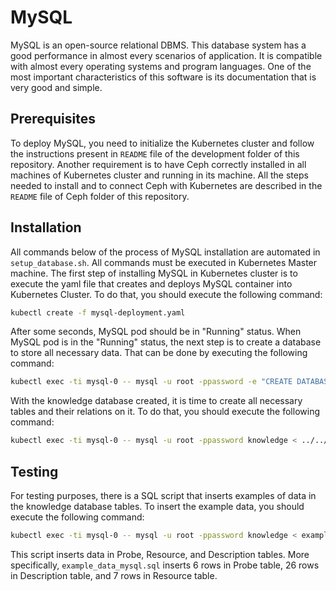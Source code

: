 # MySQL
MySQL is an open-source relational DBMS. This database system has a good performance in almost every scenarios of application. It is compatible with almost every operating systems and program languages. One of the most important characteristics of this software is its documentation that is very good and simple.

## Prerequisites
To deploy MySQL, you need to initialize the Kubernetes cluster and follow the instructions present in `README` file of the development folder of this repository.
Another requirement is to have Ceph correctly installed in all machines of Kubernetes cluster and running in its machine. All the steps needed to install and to connect Ceph with Kubernetes are described in the `README` file of Ceph folder of this repository.

## Installation
All commands below of the process of MySQL installation are automated in `setup_database.sh`. All commands must be executed in Kubernetes Master machine.
The first step of installing MySQL in Kubernetes cluster is to execute the yaml file that creates and deploys MySQL container into Kubernetes Cluster. To do that, you should execute the following command:
 ```sh
kubectl create -f mysql-deployment.yaml
```
After some seconds, MySQL pod should be in "Running" status.
When MySQL pod is in the "Running" status, the next step is to create a database to store all necessary data. That can be done by executing the following command: 
```sh
kubectl exec -ti mysql-0 -- mysql -u root -ppassword -e "CREATE DATABASE knowledge /*\!40100 DEFAULT CHARACTER SET utf8 */;"
```
With the knowledge database created, it is time to create all necessary tables and their relations on it. To do that, you should execute the following command:
 ```sh
kubectl exec -ti mysql-0 -- mysql -u root -ppassword knowledge < ../../database/TMA-K_create_database.sql
```
## Testing
For testing purposes, there is a SQL script that inserts examples of data in the knowledge database tables.
To insert the example data, you should execute the following command:
```sh
kubectl exec -ti mysql-0 -- mysql -u root -ppassword knowledge < example_data_mysql.sql
```
This script inserts data in Probe, Resource, and Description tables. More specifically, `example_data_mysql.sql` inserts 6 rows in Probe table, 26 rows in Description table, and 7 rows in Resource table.

